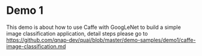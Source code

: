# Demo 1

This demo is about how to use Caffe with GoogLeNet to build a simple image classification application, detail steps please go to https://github.com/qnap-dev/quai/blob/master/demo-samples/demo1/caffe-image-classification.md

